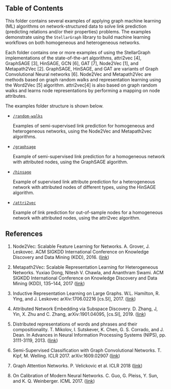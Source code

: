 ## Table of Contents

This folder contains several examples of applying graph machine learning (ML) algorithms on network-structured
data to solve link prediction (predicting relations and/or their properties) problems. The
examples demonstrate using the `StellarGraph` library to build machine learning
workflows on both homogeneous and heterogeneous networks.

Each folder contains one or more examples of using the StellarGraph implementations of the
state-of-the-art algorithms, attri2vec [4], GraphSAGE [3], HinSAGE, GCN [6], GAT [7], Node2Vec [1], and Metapath2Vec [2].
GraphSAGE, HinSAGE, and GAT are variants of Graph Convolutional Neural networks [6]. Node2Vec and
Metapath2Vec are methods based on graph random walks and representation learning using the
Word2Vec [5] algorithm. attri2vec[4] is also based on graph random walks and learns node
representations by performing a mapping on node attributes.

The examples folder structure is shown below.

* [`/random-walks`](https://github.com/stellargraph/stellargraph/tree/master/demos/link-prediction/random-walks)

    Examples of semi-supervised link prediction for homogeneous and heterogeneous networks,
    using the Node2Vec and Metapath2vec algorithms.

* [`/graphsage`](https://github.com/stellargraph/stellargraph/tree/master/demos/link-prediction/graphsage)

    Example of semi-supervised link prediction for a homogeneous network with attributed nodes,
    using the GraphSAGE algorithm.

* [`/hinsage`](https://github.com/stellargraph/stellargraph/tree/master/demos/link-prediction/hinsage)

    Example of supervised link attribute prediction for a heterogeneous network with attributed nodes of different types,
    using the HinSAGE algorithm.

* [`/attri2vec`](https://github.com/stellargraph/stellargraph/tree/master/demos/link-prediction/attri2vec)

    Example of link prediction for out-of-sample nodes for a homogeneous network with attributed nodes,
    using the attri2vec algorithm.

## References

1. Node2Vec: Scalable Feature Learning for Networks. A. Grover, J. Leskovec. ACM SIGKDD International Conference on
Knowledge Discovery and Data Mining (KDD), 2016. ([link](https://snap.stanford.edu/node2vec/))

2. Metapath2Vec: Scalable Representation Learning for Heterogeneous Networks. Yuxiao Dong, Nitesh V. Chawla, and
Ananthram Swami. ACM SIGKDD International Conference on Knowledge Discovery and Data Mining (KDD), 135–144, 2017
([link](https://ericdongyx.github.io/metapath2vec/m2v.html))

3. Inductive Representation Learning on Large Graphs. W.L. Hamilton, R. Ying, and J. Leskovec arXiv:1706.02216
[cs.SI], 2017. ([link](http://snap.stanford.edu/graphsage/))

4. Attributed Network Embedding via Subspace Discovery. D. Zhang, J, Yin, X. Zhu and C. Zhang, arXiv:1901.04095,
[cs.SI], 2019. ([link](https://arxiv.org/abs/1901.04095))

5. Distributed representations of words and phrases and their compositionality. T. Mikolov,
I. Sutskever, K. Chen, G. S. Corrado, and J. Dean. In Advances in Neural Information Processing
 Systems (NIPS), pp. 3111-3119, 2013. ([link](https://papers.nips.cc/paper/5021-distributed-representations-of-words-and-phrases-and-their-compositionality.pdf))

6. Semi-Supervised Classification with Graph Convolutional Networks. T. Kipf, M. Welling.
ICLR 2017. arXiv:1609.02907 ([link](https://arxiv.org/abs/1609.02907))

7. Graph Attention Networks. P. Velickovic et al. ICLR 2018 ([link](https://arxiv.org/abs/1710.10903))

8. On Calibration of Modern Neural Networks. C. Guo, G. Pleiss, Y. Sun, and K. Q. Weinberger.
ICML 2017. ([link](https://geoffpleiss.com/nn_calibration))
